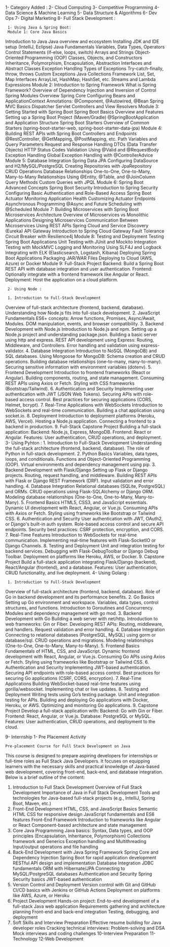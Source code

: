 1- Category Added : 
2- Cloud Computing
3- Competitive Programming
4- Data Science & Machine Learning
5- Data Structure & Algorithms 
6- Dev Ops
7- Digital Marketing
8- Full Stack Development : 
	 
	 1- Using Java & Spring Boot: 
	 Module 1: Core Java Basics
Introduction to Java
Java overview and ecosystem
Installing JDK and IDE setup (IntelliJ, Eclipse)
Java Fundamentals
Variables, Data Types, Operators
Control Statements (if-else, loops, switch)
Arrays and Strings
Object-Oriented Programming (OOP)
Classes, Objects, and Constructors
Inheritance, Polymorphism, Encapsulation, Abstraction
Interfaces and Abstract Classes
Exception Handling
Types of Exceptions
Try-catch-finally, throw, throws
Custom Exceptions
Java Collections Framework
List, Set, Map Interfaces
ArrayList, HashMap, HashSet, etc.
Streams and Lambda Expressions
Module 2: Introduction to Spring Framework
What is Spring Framework?
Overview of Dependency Injection and Inversion of Control
Spring Modules Overview
Spring Core
Configuring Beans and ApplicationContext
Annotations: @Component, @Autowired, @Bean
Spring MVC Basics
Dispatcher Servlet
Controllers and View Resolvers
Module 3: Getting Started with Spring Boot
Spring Boot Basics
Overview and Features
Setting up a Spring Boot Project (Maven/Gradle)
@SpringBootApplication and Application Structure
Spring Boot Starters
Overview of Common Starters (spring-boot-starter-web, spring-boot-starter-data-jpa)
Module 4: Building REST APIs with Spring Boot
Controllers and Endpoints
@RestController, @GetMapping, @PostMapping, etc.
Path Variables and Query Parameters
Request and Response Handling
DTOs (Data Transfer Objects)
HTTP Status Codes
Validation
Using @Valid and @RequestBody
Exception Handling
Global Exception Handling with @ControllerAdvice
Module 5: Database Integration
Spring Data JPA
Configuring DataSource and H2/MySQL/PostgreSQL
Creating Repositories with JpaRepository
CRUD Operations
Database Relationships
One-to-One, One-to-Many, Many-to-Many Relationships
Using @Entity, @Table, and @JoinColumn
Query Methods
Custom Queries with JPQL
Module 6: Spring Boot Advanced Concepts
Spring Boot Security
Introduction to Spring Security
Configuring Basic Authentication and Role-Based Access
Spring Boot Actuator
Monitoring Application Health
Customizing Actuator Endpoints
Asynchronous Programming
@Async and Future
Scheduling with @Scheduled
Module 7: Building Microservices with Spring Boot
Microservices Architecture
Overview of Microservices vs Monolithic Applications
Designing Microservices
Communication Between Microservices
Using REST APIs
Spring Cloud and Service Discovery (Eureka)
API Gateway
Introduction to Spring Cloud Gateway
Fault Tolerance
Circuit Breaker with Resilience4j
Module 8: Testing and Deployment
Testing Spring Boot Applications
Unit Testing with JUnit and Mockito
Integration Testing with MockMVC
Logging and Monitoring
Using SLF4J and Logback
Integrating with ELK (Elasticsearch, Logstash, Kibana)
Deploying Spring Boot Applications
Packaging JAR/WAR Files
Deploying to Cloud (AWS, Azure) or Docker
Module 9: Full-Stack Project
Backend: Build a Spring Boot REST API with database integration and user authentication.
Frontend: Optionally integrate with a frontend framework like Angular or React.
Deployment: Host the application on a cloud platform.

	 2- Using Node : 
	 
	 1. Introduction to Full-Stack Development
Overview of full-stack architecture (frontend, backend, database).
Understanding how Node.js fits into full-stack development.
2. JavaScript Fundamentals
ES6+ concepts: Arrow functions, Promises, Async/Await, Modules.
DOM manipulation, events, and browser compatibility.
3. Backend Development with Node.js
Introduction to Node.js and npm.
Setting up a Node.js project and understanding package.json.
Building a basic server using http and express.
REST API development using Express: Routing, Middleware, and Controllers.
Error handling and validation using express-validator.
4. Database Integration
Introduction to NoSQL (MongoDB) and SQL databases.
Using Mongoose for MongoDB: Schema creation and CRUD operations.
Building database relationships (one-to-many, many-to-many).
Securing sensitive information with environment variables (dotenv).
5. Frontend Development
Introduction to frontend frameworks (React or Angular).
Building components, routing, and state management.
Consuming REST APIs using Axios or Fetch.
Styling with CSS frameworks (Bootstrap/Tailwind).
6. Authentication and Security
Implementing user authentication with JWT (JSON Web Tokens).
Securing APIs with role-based access control.
Best practices for securing applications (CORS, Helmet, bcrypt).
7. Real-Time Applications with WebSockets
Introduction to WebSockets and real-time communication.
Building a chat application using socket.io.
8. Deployment
Introduction to deployment platforms (Heroku, AWS, Vercel).
Hosting a Node.js application.
Connecting a frontend to a backend in production.
9. Full-Stack Capstone Project
Building a full-stack application:
Backend: Node.js, Express, MongoDB.
Frontend: React or Angular.
Features: User authentication, CRUD operations, and deployment.
	 3- Using Pyhton : 
	 1. Introduction to Full-Stack Development
Understanding the full-stack architecture (frontend, backend, database).
The role of Python in full-stack development.
2. Python Basics
Variables, data types, loops, and conditionals.
Functions and Object-Oriented Programming (OOP).
Virtual environments and dependency management using pip.
3. Backend Development with Flask/Django
Setting up Flask or Django projects.
Routing, request handling, and middleware.
Building REST APIs with Flask or Django REST Framework (DRF).
Input validation and error handling.
4. Database Integration
Relational databases (SQLite, PostgreSQL) and ORMs.
CRUD operations using Flask-SQLAlchemy or Django ORM.
Modeling database relationships (One-to-One, One-to-Many, Many-to-Many).
5. Frontend Basics
HTML5, CSS3, and JavaScript essentials.
Dynamic UI development with React, Angular, or Vue.js.
Consuming APIs with Axios or Fetch.
Styling using frameworks like Bootstrap or Tailwind CSS.
6. Authentication and Security
User authentication with JWT, OAuth2, or Django's built-in auth system.
Role-based access control and secure API endpoints.
Security best practices: CSRF protection, encryption, and CORS.
7. Real-Time Features
Introduction to WebSockets for real-time communication.
Implementing real-time features with Flask-SocketIO or Django Channels.
8. Testing and Deployment
Unit and integration testing for backend services.
Debugging with Flask-DebugToolbar or Django Debug Toolbar.
Deployment on platforms like Heroku, AWS, or Docker.
9. Capstone Project
Build a full-stack application integrating Flask/Django (backend), React/Angular (frontend), and a database.
Features: User authentication, CRUD functionality, and live deployment.
	 4- Using Golang : 
	 
	 1. Introduction to Full-Stack Development
Overview of full-stack architecture (frontend, backend, database).
Role of Go in backend development and its performance benefits.
2. Go Basics
Setting up Go environment and workspace.
Variables, data types, control structures, and functions.
Introduction to Goroutines and Concurrency.
Modules and dependency management with go mod.
3. Backend Development with Go
Building a web server with net/http.
Introduction to web frameworks: Gin or Fiber.
Developing REST APIs: Routing, middleware, and handlers.
Request validation and error handling.
4. Database Integration
Connecting to relational databases (PostgreSQL, MySQL) using gorm or database/sql.
CRUD operations and migrations.
Modeling relationships (One-to-One, One-to-Many, Many-to-Many).
5. Frontend Basics
Fundamentals of HTML, CSS, and JavaScript.
Dynamic frontend development with React, Angular, or Vue.js.
Consuming Go APIs using Axios or Fetch.
Styling using frameworks like Bootstrap or Tailwind CSS.
6. Authentication and Security
Implementing JWT-based authentication.
Securing API endpoints with role-based access control.
Best practices for securing Go applications (CSRF, CORS, encryption).
7. Real-Time Applications
Building WebSocket-based real-time features using gorilla/websocket.
Implementing chat or live updates.
8. Testing and Deployment
Writing tests using Go’s testing package.
Unit and integration testing for APIs.
Building and deploying Go applications with Docker, Heroku, or AWS.
Optimizing and monitoring Go applications.
9. Capstone Project
Develop a full-stack application with:
Backend: Go with Gin or Fiber.
Frontend: React, Angular, or Vue.js.
Database: PostgreSQL or MySQL.
Features: User authentication, CRUD operations, and deployment to the cloud.
	  
	 
9- Internship 
	1- Pre Placement Activity 
	
	Pre-placement Course for Full Stack Development on Java
This course is designed to prepare aspiring developers for internships or full-time roles as Full Stack Java Developers. It focuses on equipping learners with the necessary skills and practical knowledge of Java-based web development, covering front-end, back-end, and database integration. Below is a brief outline of the content:

1. Introduction to Full Stack Development
Overview of Full Stack Development
Importance of Java in Full Stack Development
Tools and technologies for Java-based full-stack projects (e.g., IntelliJ, Spring Boot, Maven, etc.)
2. Front-End Development
HTML, CSS, and JavaScript Basics
Semantic HTML
CSS for responsive design
JavaScript fundamentals and ES6 features
Front-End Framework
Introduction to frameworks like Angular or React
Component-based architecture and state management
3. Core Java Programming
Java basics: Syntax, Data types, and OOP principles (Encapsulation, Inheritance, Polymorphism)
Collections framework and Generics
Exception handling and Multithreading
Input/output operations and file handling
4. Back-End Development with Java
Spring Framework
Spring Core and Dependency Injection
Spring Boot for rapid application development
RESTful API design and implementation
Database Integration
JDBC fundamentals
ORM with Hibernate/JPA
Connecting to MySQL/PostgreSQL databases
Authentication and Security
Spring Security basics
JWT-based authentication
5. Version Control and Deployment
Version control with Git and GitHub
CI/CD basics with Jenkins or GitHub Actions
Deployment on platforms like AWS, Azure, or Heroku
6. Project Development
Hands-on project: End-to-end development of a full-stack Java web application
Requirements gathering and architecture planning
Front-end and back-end integration
Testing, debugging, and deployment
7. Soft Skills and Interview Preparation
Effective resume building for Java developer roles
Cracking technical interviews: Problem-solving and DSA
Mock interviews and coding challenges
10-Interview Preparation
11-Technology
12-Web Development



